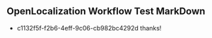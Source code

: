 ## OpenLocalization Workflow Test MarkDown
* c1132f5f-f2b6-4eff-9c06-cb982bc4292d thanks!

<!--HONumber=Jul16_HO5-->


